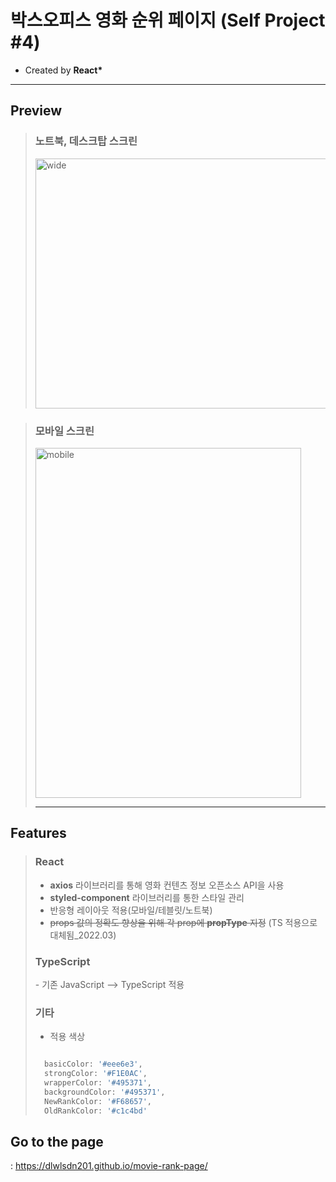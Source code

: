 # 박스오피스 영화 순위 페이지 (Self Project #4)

- Created by **React\***

<hr>

## **Preview**

> ### 노트북, 데스크탑 스크린
>
> <img src="https://user-images.githubusercontent.com/53039583/156868523-3c37b869-95ad-4f62-9f6d-b81cbbf6df63.gif" alt="wide" width="680" height="400" align="center"/>

> ### 모바일 스크린
>
> <img src="https://user-images.githubusercontent.com/53039583/156868600-4f1b68de-0744-4d3e-a3ba-d279666722f3.gif" alt="mobile" width="425" height="560" align="center"/>
>
> <hr>

## **Features**

> <h3>React</h3>
>
> - **axios** 라이브러리를 통해 영화 컨텐츠 정보 오픈소스 API을 사용
> - **styled-component** 라이브러리를 통한 스타일 관리
> - 반응형 레이아웃 적용(모바일/테블릿/노트북)
> - ~~props 값의 정확도 향상을 위해 각 prop에 **propType** 지정~~ (TS 적용으로 대체됨\_2022.03)
> <h3>TypeScript</h3>
> - 기존 JavaScript --> TypeScript 적용
>
> <h3> 기타 </h3>
>
> - 적용 색상
>
> ```jsx
>
>   basicColor: '#eee6e3',
>   strongColor: '#F1E0AC',
>   wrapperColor: '#495371',
>   backgroundColor: '#495371',
>   NewRankColor: '#F68657',
>   OldRankColor: '#c1c4bd'
> ```

## **Go to the page**

: https://dlwlsdn201.github.io/movie-rank-page/
